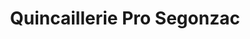 ---
title: "Quincaillerie Pro Segonzac"
url: /segonzac/quincaillerie-pro-segonzac/
shop: matériel informatique
---